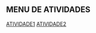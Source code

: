 ## MENU DE ATIVIDADES
[ATIVIDADE1]( https://barrosjp.github.io/atividade01web/)
[ATIVIDADE2]( https://barrosjp.github.io/atividade02web/)
